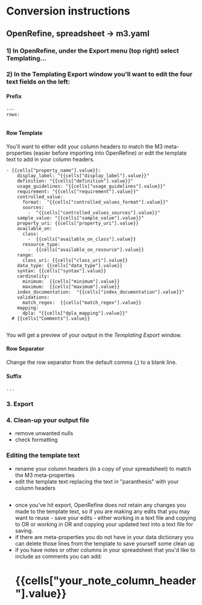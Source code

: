 # Conversion instructions
## OpenRefine, spreadsheet -> m3.yaml
### 1) In OpenRefine, under the **Export** menu (top right) select **Templating...**

### 2) In the **Templating Export** window you'll want to edit the four text fields on the left: 
#### Prefix
```
---
rows:
	
```

#### Row Template
You'll want to either edit your column headers to match the M3 meta-properties (easier before importing into OpenRefine) or edit the template text to add in your column headers.

```
- {{cells["property_name"].value}}:
    display_label: "{{cells["display_label"].value}}"
    definition: "{{cells["definition"].value}}" 
    usage_guidelines: "{{cells["usage_guidelines"].value}}"
    requirement: "{{cells["requirement"].value}}"
    controlled_value: 
      format:  "{{cells["controlled_values_format"].value}}"
      sources: 
        -  "{{cells["controlled_values_sources"].value}}"
    sample_value: "{{cells["sample_value"].value}}"
    property_uri: {{cells["property_uri"].value}}
    available_on: 
      class: 
        -  {{cells["available_on_class"].value}}
      resource_type: 
        -  {{cells["available_on_resource"].value}}
    range: 
      class_uri: {{cells["class_uri"].value}}
    data_type: {{cells["data_type"].value}}
    syntax: {{cells["syntax"].value}}
    cardinality: 
      minimum:  {{cells["minimum"].value}}
      maximum:  {{cells["maximum"].value}}
    index_documentation:  "{{cells["index_documentation"].value}}"
    validations: 
      match_regex:  {{cells["match_regex"].value}}
    mapping: 
      dpla: "{{cells["dpla_mapping"].value}}"
  # {{cells["Comments"].value}}	
	
```
You will get a preview of your output in the *Templating Export* window.
	
#### Row Separator
Change the row separator from the default comma (,) to a blank line.

#### Suffix
```
...
```
### 3. Export
### 4. Clean-up your output file
   - remove unwanted nulls
   - check formatting

### Editing the template text
* rename your column headers (in a copy of your spreadsheet) to match the M3 meta-properties
* edit the template text replacing the text in "paranthesis" with your column headers
```	{{cells["column name"].value}}
```
* once you've hit export, OpenRefine does not retain any changes you made to the template text, so if you are making any edits that you may want to reuse - save your edits - either working in a text file and copying to OR or working in OR and copying your updated text into a text file for saving. 
* if there are meta-properties you do not have in your data dictionary you can delete those lines from the template to save yourself some clean up
* if you have notes or other columns in your spreadsheet that you'd like to include as comments you can add:
	# {{cells["your_note_column_header"].value}}